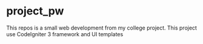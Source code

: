 # project_pw
This repos is a small web development from my college project. This project use CodeIgniter 3 framework and UI templates
